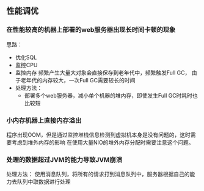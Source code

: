 ## 性能调优
### 在性能较高的机器上部署的web服务器出现长时间卡顿的现象
思路：
* 优化SQL
* 监控CPU
* 监控内存
    频繁产生大量大对象会直接保存到老年代中，频繁触发Full GC， 由于老年代的内存较大，一次Full GC需要较长的时间 
* 处理方法：
    * 部署多个web服务器，减小单个机器的堆内存，即使发生Full GC时耗时也比较短
    
### 小内存机器上直接内存溢出
程序出现OOM，但是通过监控堆栈信息检测到虚拟机本身是没有问题的，这时需要考虑到堆外内存的影响
在使用大量NIO的堆外内存分配时需要注意这个问题。

### 处理的数据超过JVM的能力导致JVM崩溃
处理方法：
使用消息队列，将所有的请求打到消息队列中，服务器根据自己的能力去队列中取数据进行处理